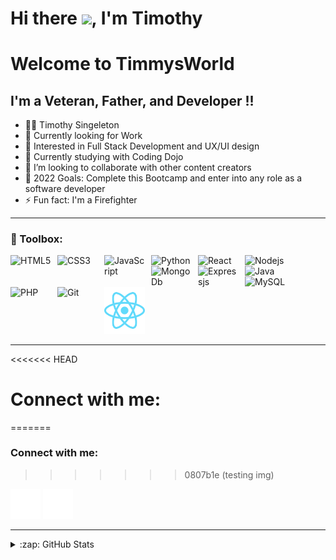 # Hi there <img src="https://raw.githubusercontent.com/MartinHeinz/MartinHeinz/master/wave.gif" width="30px">, I'm Timothy  
# Welcome to TimmysWorld 


## I'm a Veteran, Father, and Developer !!
 - 👨🏿‍ Timothy Singeleton 
 - 🔭 Currently looking for Work 
 - 🌽 Interested in Full Stack Development and UX/UI design
 - 🌱 Currently studying with Coding Dojo
 - 👯 I’m looking to collaborate with other content creators
 - 🥅 2022 Goals: Complete this Bootcamp and enter into any role as a software developer
 - ⚡ Fun fact: I'm a Firefighter 

---
### 🧰 Toolbox:

<img align="left" alt="HTML5" width="65px" src="https://cdn.jsdelivr.net/gh/devicons/devicon/icons/html5/html5-original.svg" style="padding-right:10px;"/>
<img align="left" alt="CSS3" width="65px" src="https://cdn.jsdelivr.net/gh/devicons/devicon/icons/css3/css3-original.svg" style="padding-right:10px;"/>
<img align="left" alt="JavaScript" width="65px" src="https://cdn.jsdelivr.net/gh/devicons/devicon/icons/javascript/javascript-original.svg" style="padding-right:10px;"/>
<img align="left" alt="Python" width="65px" src="https://cdn.jsdelivr.net/gh/devicons/devicon/icons/python/python-original-wordmark.svg" style="padding-right:10px;"/>
<img align="left" alt="React" width="65px" src="https://cdn.jsdelivr.net/gh/devicons/devicon/icons/react/react-original-wordmark.svg" style="padding-right:10px;"/>
<img align="left" alt="Nodejs" width="65px" src="https://cdn.jsdelivr.net/gh/devicons/devicon/icons/nodejs/nodejs-original-wordmark.svg" style="padding-right:10px;"/>
<img align="left" alt="MongoDb" width="65px" src="https://cdn.jsdelivr.net/gh/devicons/devicon/icons/mongodb/mongodb-original-wordmark.svg" style="padding-right:10px;"/>
<img align="left" alt="Expressjs" width="65px" src="https://cdn.jsdelivr.net/gh/devicons/devicon/icons/express/express-original-wordmark.svg" style="padding-right:10px;"/>
<img align="left" alt="Java" width="65px" src="https://cdn.jsdelivr.net/gh/devicons/devicon/icons/java/java-original-wordmark.svg" style="padding-right:10px;"/>
<img align="left" alt="MySQL" width="65px" src="https://cdn.jsdelivr.net/gh/devicons/devicon/icons/mysql/mysql-original.svg" style="padding-right:10px;"/>
<img align="left" alt="PHP" width="65px" src="https://cdn.jsdelivr.net/gh/devicons/devicon/icons/php/php-original.svg" style="padding-right:10px;"/>
<img align="left" alt="Git" width="65px" src="https://cdn.jsdelivr.net/gh/devicons/devicon/icons/git/git-original.svg" style="padding-right:10px;"/>
<img src="/img/react-2.svg" width=65px">


---
<<<<<<< HEAD
# Connect with me:
=======
### Connect with me:
>>>>>>> 0807b1e (testing img)

[![website](./img/globe-light.svg)](https://timothysingleton.com)
[![website](./img/linkedin-light.svg)](https://linkedin.com/in/timothy-singleton/)

---
<details>
    <summary>:zap: GitHub Stats</summary>
    <img align="left" alt="TimmysWorld GitHub Stats" src="https://github-readme-stats.vercel.app/api?username=Timmysworld&show_icons=true&hide_border=false&title_color=ff652f&icon_color=FFE400&bg_color=09131B&text_color=ffffff&border_color=0c1a25" />
</details>



[website]: https://timothysingleton.com









